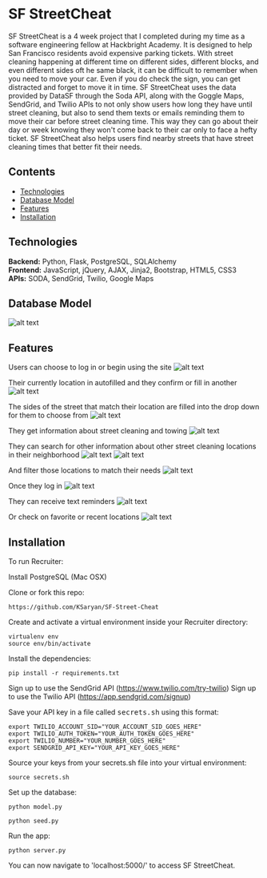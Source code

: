 # SF StreetCheat
SF StreetCheat is a 4 week project that I completed during my time as a software engineering fellow at Hackbright Academy. It is designed to help San Francisco residents avoid expensive parking tickets. With street cleaning happening at different time on different sides, different blocks, and even different sides oft he same black, it can be difficult to remember when you need 
to move your car. Even if you do check the sign, you can get distracted and forget to move it in time. SF StreetCheat uses the data provided by DataSF through the Soda API, along with the Goggle Maps, SendGrid,  and Twilio APIs to not only show users how long they have until street cleaning, but also to send them texts or emails reminding them to move their car before street 
cleaning time. This way they can go about their day or week knowing they won't come back to their car only to face a hefty ticket. SF StreetCheat also helps users find nearby streets that have street cleaning times that better fit their needs.

## Contents
* [Technologies](#technologies)
* [Database Model](#database-model)
* [Features](#features)
* [Installation](#install)

## <a name="technologies"></a>Technologies
<b>Backend:</b> Python, Flask, PostgreSQL, SQLAlchemy<br/>
<b>Frontend:</b> JavaScript, jQuery, AJAX, Jinja2, Bootstrap, HTML5, CSS3<br/>
<b>APIs:</b> SODA, SendGrid, Twilio, Google Maps<br/>

## <a name="database-model"></a>Database Model
![alt text](DataModel-SFSC.png "database model")

## <a name="features"></a>Features
Users can choose to log in or begin using the site
![alt text](screenshots/homepage.png "Homepage")

Their currently location in autofilled and they confirm or fill in another
![alt text](screenshots/confirm-location.png "Confirm Location")

The sides of the street that match their location are filled into the drop down for them to choose from
![alt text](screenshots/street-side.png "Street Side")

They get information about street cleaning and towing
![alt text](screenshots/street-cleaning-info.png "Street Cleaning Info")

They can search for other information about other street cleaning locations in their neighborhood
![alt text](screenshots/nearby-locations-1.png "Nearby Locations 1")
![alt text](screenshots/nearby-locations-2.png "Nearby Locations 2")

And filter those locations to match their needs
![alt text](screenshots/filter-locations.png "Filter Locations")

Once they log in
![alt text](screenshots/login.png "Login Modal")

They can receive text reminders
![alt text](screenshots/text-success.png "Text Confirmation")

Or check on favorite or recent locations
![alt text](screenshots/my-places.png "My Places")


## <a name="features"></a>Installation
To run Recruiter:

Install PostgreSQL (Mac OSX)

Clone or fork this repo:

```
https://github.com/KSaryan/SF-Street-Cheat
```

Create and activate a virtual environment inside your Recruiter directory:

```
virtualenv env
source env/bin/activate
```

Install the dependencies:

```
pip install -r requirements.txt
```
Sign up to use the SendGrid API (https://www.twilio.com/try-twilio)
Sign up to use the Twilio API (https://app.sendgrid.com/signup)

Save your API key in a file called <kbd>secrets.sh</kbd> using this format:
```
export TWILIO_ACCOUNT_SID="YOUR_ACCOUNT_SID_GOES_HERE"
export TWILIO_AUTH_TOKEN="YOUR_AUTH_TOKEN_GOES_HERE"
export TWILIO_NUMBER="YOUR_NUMBER_GOES_HERE"
export SENDGRID_API_KEY="YOUR_API_KEY_GOES_HERE"
```

Source your keys from your secrets.sh file into your virtual environment:

```
source secrets.sh
```

Set up the database:

```
python model.py
```
```
python seed.py
``` 

Run the app:

```
python server.py
```

You can now navigate to 'localhost:5000/' to access SF StreetCheat.
